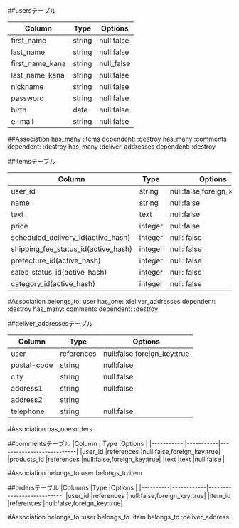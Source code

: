 

##usersテーブル

|Column          |Type    | Options     |
|----------------|--------|-------------|
|first_name      |	string|	null:false  |
|last_name       |	string|	null:false  |
|first_name_kana |string  | null_false  |
|last_name_kana  |string  |null:false   |
|nickname        |	string|	null:false  |
|password        |	string|	null:false  |
|birth           |	date  |	null:false  |
|e-mail	         |string	|null:false   |

##Association
has_many :items dependent: :destroy
has_many :comments dependent: :destroy
has_many :deliver_addresses dependent: :destroy



##itemsテーブル

|Column                                | Type     | Options                        |
|--------------------------------------|--------- |--------------------------------|
|user_id                               |string    |null:false,foreign_key:true     |
| name                                 |string    |null:false                      |
|text                                  |text      |null:false                      |
|price                                 |integer   |null:false                      |
| scheduled_delivery_id(active_hash)   | integer  | null: false                    |
| shipping_fee_status_id(active_hash)  | integer  | null: false                    |
| prefecture_id(active_hash)           | integer  | null: false                    |
| sales_status_id(active_hash)         | integer  | null: false                    |
| category_id(active_hash)             | integer  | null: false                    |


#Association
belongs_to: user
has_one: :deliver_addresses dependent: :destroy
has_many: comments dependent: :destroy



##deliver_addressesテーブル

|Column     | Type     |Options                       |
|-----------|----------|-----------------------------|
|user       |references|null:false,foreign_key:true  |
|postal-code|string    |null:false                   |
|city       |string    |null:false                   |
|address1   |string    |null:false                   |
|address2   |string    |                             |
|telephone  |string    |null:false                   |

#Association
has_one:orders 


##commentsテーブル
|Column        | Type      |Options                    |
|-----------   |-----------|---------------------------|
|user_id       |references |null:false,foreign_key:true|
|products_id   |references |null:false,foreign_key:true|
|text          |text       |null:false                 |

#Association
belongs_to:user 
belongs_to:item 

##ordersテーブル
|Columns   |Type        |Options                    |
|----------|------------|---------------------------|
|user_id   |references  |null:false,foreign_key:true|
|item_id   |references  |null:false,foreign_key:true|


#Association
belongs_to :user
belongs_to :item
belongs_to :deliver_address